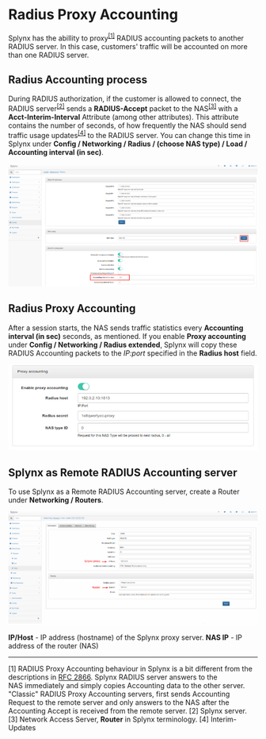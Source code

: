 Radius Proxy Accounting
=======================

Splynx has the abillity to proxy<sup>[[1]](#one)</sup> RADIUS accounting packets to another RADIUS server. In this case, customers' traffic will be accounted on more than one RADIUS server.

## Radius Accounting process
During RADIUS authorization, if the customer is allowed to connect, the RADIUS server<sup>[[2]](#two)</sup> sends a **RADIUS-Accept** packet to the NAS<sup>[[3]](#three)</sup> with a **Acct-Interim-Interval** Attribute (among other attributes). This attribute contains the number of seconds, of how frequently the NAS should send traffic usage updates<sup>[[4]](#four)</sup> to the RADIUS server.
You can change this time in Splynx under **Config / Networking / Radius / (choose NAS type) / Load / Accounting interval (in sec)**.

![(image)](1.png)

## Radius Proxy Accounting

After a session starts, the NAS sends traffic statistics every **Accounting interval (in sec)** seconds, as  mentioned. If you enable **Proxy accounting** under **Config / Networking / Radius extended**, Splynx will copy these RADIUS Accounting packets to the _IP:port_ specified in the **Radius host** field.

![(image)](2.png)

## Splynx as Remote RADIUS Accounting server
To use Splynx as a Remote RADIUS Accounting server, create a Router under **Networking / Routers**.

![(image)](3.png)

**IP/Host** - IP address (hostname) of the Splynx proxy server.
**NAS IP** - IP address of the router (NAS)

***
<a name="one"></a>[1] RADIUS Proxy Accounting behaviour in Splynx is a bit different from the descriptions in [RFC 2866](https://tools.ietf.org/html/rfc2866). Splynx RADIUS server answers to the NAS immediately and simply copies Accounting data to the other server. "Classic" RADIUS Proxy Accounting servers, first sends Accounting Request to the remote server and only answers to the NAS after the Accounting Accept is received from the remote server.
<a name="two"></a>[2] Splynx server.
<a name="three"></a>[3] Network Access Server, **Router** in Splynx terminology.
<a name="three"></a>[4] Interim-Updates
